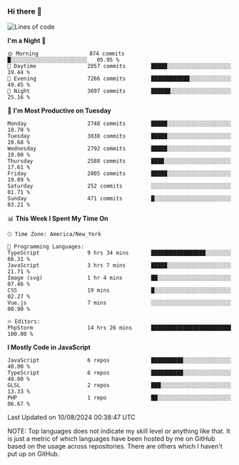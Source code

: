 ### Hi there 👋

<!--
**LynxJinxxy/LynxJinxxy** is a ✨ _special_ ✨ repository because its `README.md` (this file) appears on your GitHub profile.

Here are some ideas to get you started:

- 🔭 I’m currently working on ...
- 🌱 I’m currently learning ...
- 👯 I’m looking to collaborate on ...
- 🤔 I’m looking for help with ...
- 💬 Ask me about ...
- 📫 How to reach me: ...
- 😄 Pronouns: ...
- ⚡ Fun fact: ...
-->

<!--START_SECTION:waka-->
![Lines of code](https://img.shields.io/badge/From%20Hello%20World%20I%27ve%20Written-31.9%20million%20lines%20of%20code-blue)

**I'm a Night 🦉** 

```text
🌞 Morning                874 commits         █░░░░░░░░░░░░░░░░░░░░░░░░   05.95 % 
🌆 Daytime                2857 commits        █████░░░░░░░░░░░░░░░░░░░░   19.44 % 
🌃 Evening                7266 commits        ████████████░░░░░░░░░░░░░   49.45 % 
🌙 Night                  3697 commits        ██████░░░░░░░░░░░░░░░░░░░   25.16 % 
```
📅 **I'm Most Productive on Tuesday** 

```text
Monday                   2748 commits        █████░░░░░░░░░░░░░░░░░░░░   18.70 % 
Tuesday                  3038 commits        █████░░░░░░░░░░░░░░░░░░░░   20.68 % 
Wednesday                2792 commits        █████░░░░░░░░░░░░░░░░░░░░   19.00 % 
Thursday                 2588 commits        ████░░░░░░░░░░░░░░░░░░░░░   17.61 % 
Friday                   2805 commits        █████░░░░░░░░░░░░░░░░░░░░   19.09 % 
Saturday                 252 commits         ░░░░░░░░░░░░░░░░░░░░░░░░░   01.71 % 
Sunday                   471 commits         █░░░░░░░░░░░░░░░░░░░░░░░░   03.21 % 
```


📊 **This Week I Spent My Time On** 

```text
🕑︎ Time Zone: America/New_York

💬 Programming Languages: 
TypeScript               9 hrs 34 mins       █████████████████░░░░░░░░   66.31 % 
JavaScript               3 hrs 7 mins        █████░░░░░░░░░░░░░░░░░░░░   21.71 % 
Image (svg)              1 hr 4 mins         ██░░░░░░░░░░░░░░░░░░░░░░░   07.46 % 
CSS                      19 mins             █░░░░░░░░░░░░░░░░░░░░░░░░   02.27 % 
Vue.js                   7 mins              ░░░░░░░░░░░░░░░░░░░░░░░░░   00.90 % 

🔥 Editors: 
PhpStorm                 14 hrs 26 mins      █████████████████████████   100.00 % 
```

**I Mostly Code in JavaScript** 

```text
JavaScript               6 repos             ██████████░░░░░░░░░░░░░░░   40.00 % 
TypeScript               6 repos             ██████████░░░░░░░░░░░░░░░   40.00 % 
GLSL                     2 repos             ███░░░░░░░░░░░░░░░░░░░░░░   13.33 % 
PHP                      1 repo              ██░░░░░░░░░░░░░░░░░░░░░░░   06.67 % 
```




 Last Updated on 10/08/2024 00:38:47 UTC
<!--END_SECTION:waka-->
NOTE: Top languages does not indicate my skill level or anything like that. It is just a metric of which languages have been hosted by me on GitHub based on the usage across repositories. There are others which I haven't put up on GitHub.
